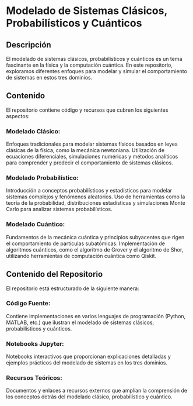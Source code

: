 # Modelado de Sistemas Clásicos, Probabilísticos y Cuánticos
## Descripción
El modelado de sistemas clásicos, probabilísticos y cuánticos es un tema fascinante en la física y la computación cuántica. En este repositorio, exploramos diferentes enfoques para modelar y simular el comportamiento de sistemas en estos tres dominios.

## Contenido
El repositorio contiene código y recursos que cubren los siguientes aspectos:

### Modelado Clásico:

Enfoques tradicionales para modelar sistemas físicos basados en leyes clásicas de la física, como la mecánica newtoniana.
Utilización de ecuaciones diferenciales, simulaciones numéricas y métodos analíticos para comprender y predecir el comportamiento de sistemas clásicos.
### Modelado Probabilístico:

Introducción a conceptos probabilísticos y estadísticos para modelar sistemas complejos y fenómenos aleatorios.
Uso de herramientas como la teoría de la probabilidad, distribuciones estadísticas y simulaciones Monte Carlo para analizar sistemas probabilísticos.
### Modelado Cuántico:

Fundamentos de la mecánica cuántica y principios subyacentes que rigen el comportamiento de partículas subatómicas.
Implementación de algoritmos cuánticos, como el algoritmo de Grover y el algoritmo de Shor, utilizando herramientas de computación cuántica como Qiskit.
## Contenido del Repositorio
El repositorio está estructurado de la siguiente manera:

### Código Fuente: 
Contiene implementaciones en varios lenguajes de programación (Python, MATLAB, etc.) que ilustran el modelado de sistemas clásicos, probabilísticos y cuánticos.
### Notebooks Jupyter: 
Notebooks interactivos que proporcionan explicaciones detalladas y ejemplos prácticos del modelado de sistemas en los tres dominios.
### Recursos Teóricos: 
Documentos y enlaces a recursos externos que amplían la comprensión de los conceptos detrás del modelado clásico, probabilístico y cuántico.